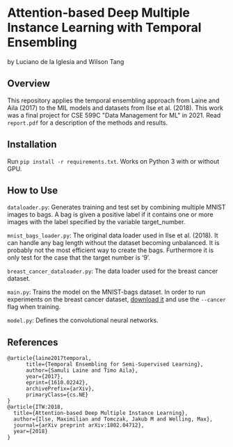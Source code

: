 Attention-based Deep Multiple Instance Learning with Temporal Ensembling
================================================

by Luciano de la Iglesia and Wilson Tang

Overview
--------

This repository applies the temporal ensembling approach from Laine and Aila (2017) to the MIL models and datasets from Ilse et al. (2018). This work was a final project for CSE 599C "Data Management for ML" in 2021. Read `report.pdf` for a description of the methods and results. 

Installation
------------

Run `pip install -r requirements.txt`. Works on Python 3 with or without GPU.

How to Use
----------
`dataloader.py`: Generates training and test set by combining multiple MNIST images to bags. A bag is given a positive label if it contains one or more images with the label specified by the variable target_number.

`mnist_bags_loader.py`: The original data loader used in Ilse et al. (2018). It can handle any bag length without the dataset becoming unbalanced. It is probably not the most efficient way to create the bags. Furthermore it is only test for the case that the target number is ‘9’.

`breast_cancer_dataloader.py`: The data loader used for the breast cancer dataset.

`main.py`: Trains the model on the MNIST-bags dataset. In order to run experiments on the breast cancer dataset, [download it](http://bioimage.ucsb.edu/research/bio-segmentation) and use the `--cancer` flag when training.

`model.py`: Defines the convolutional neural networks.

References
--------------------

```
@article{laine2017temporal,
      title={Temporal Ensembling for Semi-Supervised Learning}, 
      author={Samuli Laine and Timo Aila},
      year={2017},
      eprint={1610.02242},
      archivePrefix={arXiv},
      primaryClass={cs.NE}
}
@article{ITW:2018,
  title={Attention-based Deep Multiple Instance Learning},
  author={Ilse, Maximilian and Tomczak, Jakub M and Welling, Max},
  journal={arXiv preprint arXiv:1802.04712},
  year={2018}
}
```
